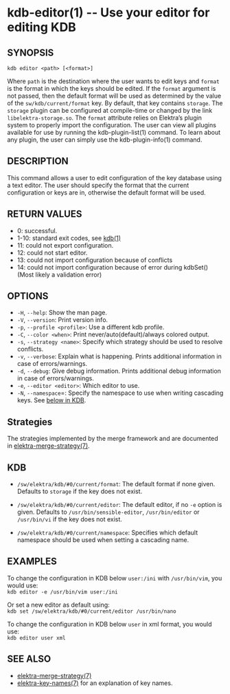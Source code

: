 # kdb-editor(1) -- Use your editor for editing KDB

## SYNOPSIS

`kdb editor <path> [<format>]`

Where `path` is the destination where the user wants to edit keys and `format` is the format in which the keys should be edited.
If the `format` argument is not passed, then the default format will be used as determined by the value of the `sw/kdb/current/format` key.
By default, that key contains `storage`.
The `storage` plugin can be configured at compile-time or changed by the link `libelektra-storage.so`.
The `format` attribute relies on Elektra’s plugin system to properly import the configuration. The user can view all plugins available for use by running the kdb-plugin-list(1) command.
To learn about any plugin, the user can simply use the kdb-plugin-info(1) command.

## DESCRIPTION

This command allows a user to edit configuration of the key database using a text editor.
The user should specify the format that the current configuration or keys are in, otherwise the default format will be used.

## RETURN VALUES

- 0:
  successful.
- 1-10:
  standard exit codes, see [kdb(1)](kdb.md)
- 11:
  could not export configuration.
- 12:
  could not start editor.
- 13:
  could not import configuration because of conflicts
- 14:
  could not import configuration because of error during kdbSet()
  (Most likely a validation error)

## OPTIONS

- `-H`, `--help`:
  Show the man page.
- `-V`, `--version`:
  Print version info.
- `-p`, `--profile <profile>`:
  Use a different kdb profile.
- `-C`, `--color <when>`:
  Print never/auto(default)/always colored output.
- `-s`, `--strategy <name>`:
  Specify which strategy should be used to resolve conflicts.
- `-v`, `--verbose`:
  Explain what is happening. Prints additional information in case of errors/warnings.
- `-d`, `--debug`:
  Give debug information. Prints additional debug information in case of errors/warnings.
- `-e`, `--editor <editor>`:
  Which editor to use.
- `-N`, `--namespace`=<ns>:
  Specify the namespace to use when writing cascading keys.
  See [below in KDB](#KDB).

## Strategies

The strategies implemented by the merge framework and are documented in
[elektra-merge-strategy(7)](elektra-merge-strategy.md).

## KDB

- `/sw/elektra/kdb/#0/current/format`:
  The default format if none given. Defaults to `storage` if the key does not exist.

- `/sw/elektra/kdb/#0/current/editor`:
  The default editor, if no `-e` option is given.
  Defaults to `/usr/bin/sensible-editor`, `/usr/bin/editor` or `/usr/bin/vi` if the key does not exist.

- `/sw/elektra/kdb/#0/current/namespace`:
  Specifies which default namespace should be used when setting a cascading name.

## EXAMPLES

To change the configuration in KDB below `user:/ini` with `/usr/bin/vim`, you would use:<br>
`kdb editor -e /usr/bin/vim user:/ini`

Or set a new editor as default using:<br>
`kdb set /sw/elektra/kdb/#0/current/editor /usr/bin/nano`

To change the configuration in KDB below `user` in xml format, you would use:<br>
`kdb editor user xml`

## SEE ALSO

- [elektra-merge-strategy(7)](elektra-merge-strategy.md)
- [elektra-key-names(7)](elektra-key-names.md) for an explanation of key names.
